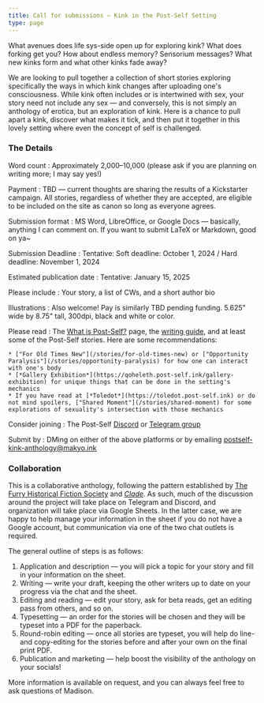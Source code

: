 ```yaml
---
title: Call for submissions — Kink in the Post-Self Setting
type: page
---
```


What avenues does life sys-side open up for exploring kink? What does forking get you? How about endless memory? Sensorium messages? What new kinks form and what other kinks fade away?

We are looking to pull together a collection of short stories exploring specifically the ways in which kink changes after uploading one's consciousness. While kink often includes or is intertwined with sex, your story need not include any sex — and conversely, this is not simply an anthology of erotica, but an exploration of kink. Here is a chance to pull apart a kink, discover what makes it tick, and then put it together in this lovely setting where even the concept of self is challenged.

### The Details

Word count
:   Approximately 2,000–10,000 (please ask if you are planning on writing more; I may say yes!)

Payment
:   TBD — current thoughts are sharing the results of a Kickstarter campaign. All stories, regardless of whether they are accepted, are eligible to be included on the site as canon so long as everyone agrees.

Submission format
:   MS Word, LibreOffice, or Google Docs — basically, anything I can comment on. If you want to submit LaTeX or Markdown, good on ya~

Submission Deadline
:   Tentative: Soft deadline: October 1, 2024 / Hard deadline: November 1, 2024

Estimated publication date
:   Tentative: January 15, 2025

Please include
:   Your story, a list of CWs, and a short author bio

Illustrations
:   Also welcome! Pay is similarly TBD pending funding. 5.625" wide by 8.75" tall, 300dpi, black and white or color.

Please read
:   The [What is Post-Self?](https://wiki.post-self.ink/wiki/What_is_Post-Self%3F) page, the [writing guide](https://wiki.post-self.ink/wiki/Writing_guide), and at least some of the Post-Self stories. Here are some recommendations: 

    * ["For Old Times New"](/stories/for-old-times-new) or ["Opportunity Paralysis"](/stories/opportunity-paralysis) for how one can interact with one's body
    * [*Gallery Exhibition*](https://qoheleth.post-self.ink/gallery-exhibition) for unique things that can be done in the setting's mechanics
    * If you have read at [*Toledot*](https://toledot.post-self.ink) or do not mind spoilers, ["Shared Moment"](/stories/shared-moment) for some explorations of sexuality's intersection with those mechanics

Consider joining
:  The Post-Self [Discord](https://makyo.io/ps-discord) or [Telegram group](https://makyo.io/ps-telegram)

Submit by
:   DMing on either of the above platforms or by emailing <postself-kink-anthology@makyo.ink>

### Collaboration

This is a collaborative anthology, following the pattern established by [The Furry Historical Fiction Society](https://fhfs.ink) and [*Clade*](https://clade.post-self.ink). As such, much of the discussion around the project will take place on Telegram and Discord, and organization will take place via Google Sheets. In the latter case, we are happy to help manage your information in the sheet if you do not have a Google account, but communication via one of the two chat outlets is required.

The general outline of steps is as follows:

1. Application and description — you will pick a topic for your story and fill in your information on the sheet.
2. Writing — write your draft, keeping the other writers up to date on your progress via the chat and the sheet.
3. Editing and reading — edit your story, ask for beta reads, get an editing pass from others, and so on.
4. Typesetting — an order for the stories will be chosen and they will be typeset into a PDF for the paperback.
5. Round-robin editing — once all stories are typeset, you will help do line- and copy-editing for the stories before and after your own on the final print PDF.
6. Publication and marketing — help boost the visibility of the anthology on your socials!

More information is available on request, and you can always feel free to ask questions of Madison.
